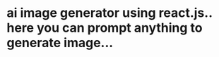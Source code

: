 
# ai image generator using react.js.. here you can prompt anything to generate image... 



















